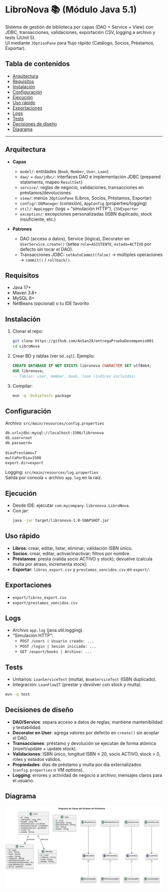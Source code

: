 # LibroNova 📚 (Módulo Java 5.1)

Sistema de gestión de biblioteca por capas (DAO + Service + View) con JDBC, transacciones, validaciones, exportación CSV, logging a archivo y tests (JUnit 5).  
UI mediante `JOptionPane` para flujo rápido (Catálogo, Socios, Préstamos, Exportar).

## Tabla de contenidos
- [Arquitectura](#arquitectura)
- [Requisitos](#requisitos)
- [Instalación](#instalación)
- [Configuración](#configuración)
- [Ejecución](#ejecución)
- [Uso rápido](#uso-rápido)
- [Exportaciones](#exportaciones)
- [Logs](#logs)
- [Tests](#tests)
- [Decisiones de diseño](#decisiones-de-diseño)
- [Diagrama](#diagrama)


---

## Arquitectura
- **Capas**
  - `model/`: entidades (`Book`, `Member`, `User`, `Loan`)
  - `dao/` + `dao/jdbc/`: interfaces DAO e implementación JDBC (prepared statements, mapeo `ResultSet`)
  - `service/`: reglas de negocio, validaciones, transacciones en préstamos/devoluciones
  - `view/`: menús `JOptionPane` (Libros, Socios, Préstamos, Exportar)
  - `config/`: `DbManager` (conexión), `AppConfig` (properties/logging)
  - `util/`: `AppLogger` (logs + “simulación HTTP”), `CSVExporter`
  - `exception/`: excepciones personalizadas (ISBN duplicado, stock insuficiente, etc.)

- **Patrones**
  - DAO (acceso a datos), Service (lógica), Decorator en `UserService.create()` (setea `role=ASISTENTE`, `estado=ACTIVO` por defecto sin tocar el DAO).
  - Transacciones JDBC: `setAutoCommit(false)` → múltiples operaciones → `commit()` / `rollback()`.

## Requisitos
- Java 17+
- Maven 3.8+
- MySQL 8+
- NetBeans (opcional) o tu IDE favorito

## Instalación
1. Clonar el repo:
   ```bash
   git clone https://github.com/AnSan29/entregaPruebaDesempenio001
   cd LibroNova
   ```
2. Crear BD y tablas (ver `bd.sql`). Ejemplo:
   ```sql
   CREATE DATABASE IF NOT EXISTS libronova CHARACTER SET utf8mb4;
   USE libronova;
   -- Tablas: user, member, book, loan (índices incluidos)
   ```
3. Compilar:
   ```bash
   mvn -q -DskipTests package
   ```

## Configuración
Archivo: `src/main/resources/config.properties`
```properties
db.url=jdbc:mysql://localhost:3306/libronova
db.user=root
db.password=

diasPrestamo=7
multaPorDia=1500
export.dir=export
```
Logging: `src/main/resources/log.properties`  
Salida por consola + archivo `app.log` en la raíz.

## Ejecución
- Desde IDE: ejecutar `com.mycompany.libronova.LibroNova`.
- Con jar:
  ```bash
  java -jar target/libronova-1.0-SNAPSHOT.jar
  ```

## Uso rápido
- **Libros**: crear, editar, listar, eliminar; validación ISBN único.
- **Socios**: crear, editar, activar/inactivar; filtros por nombre.
- **Préstamos**: presta (valida socio ACTIVO y stock); devuelve (calcula multa por atraso, incrementa stock).
- **Exportar**: `libros_export.csv` y `prestamos_vencidos.csv` en `export/`.

## Exportaciones
- `export/libros_export.csv`
- `export/prestamos_vencidos.csv`

## Logs
- Archivo `app.log` (java.util.logging).
- “Simulación HTTP”:
  - `POST /users | Usuario creado: ...`
  - `POST /login | Sesión iniciada: ...`
  - `GET /export/books | Archivo: ...`

## Tests
- Unitarios: `LoanServiceTest` (multa), `BookServiceTest` (ISBN duplicado).
- Integración: `LoanFlowIT` (prestar y devolver con stock y multa).
```bash
mvn -q test
```

## Decisiones de diseño
- **DAO/Service**: separa acceso a datos de reglas; mantiene mantenibilidad y testabilidad.
- **Decorator en User**: agrega valores por defecto en `create()` sin acoplar el DAO.
- **Transacciones**: préstamo y devolución se ejecutan de forma atómica (insert/update + update stock).
- **Validaciones**: ISBN único, longitud ISBN ≤ 20, socio ACTIVO, stock > 0, roles y estados válidos.
- **Propiedades**: días de préstamo y multa por día externalizados (`config.properties` o VM options).
- **Logging**: errores y actividad de negocio a archivo; mensajes claros para el usuario.

## Diagrama

![App Screenshot](diagrama-clases.png)


